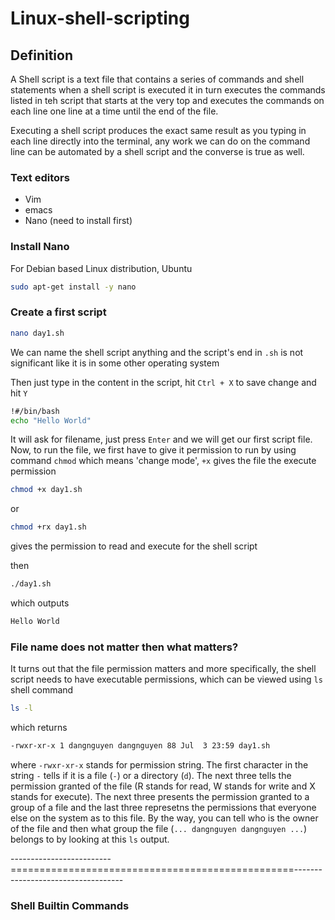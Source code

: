 # Linux-shell-scripting

## Definition
A Shell script is a text file that contains a series of commands and shell statements when a shell script is executed it in turn executes the commands listed in teh script that starts at the very top and executes the commands on each line one line at a time until the end of the file.

Executing a shell script produces the exact same result as you typing in each line directly into the terminal, any work we can do on the command line can be automated by a shell script and the converse is true as well.

### Text editors
- Vim
- emacs
- Nano (need to install first)

### Install Nano
For Debian based Linux distribution, Ubuntu
```bash
sudo apt-get install -y nano
```
### Create a first script
```bash
nano day1.sh
```
We can name the shell script anything and the script's end in ```.sh``` is not significant like it is in some other operating system

Then just type in the content in the script, hit ```Ctrl + X``` to save change and hit ```Y```
```bash
!#/bin/bash
echo "Hello World"
```
It will ask for filename, just press ```Enter``` and we will get our first script file. Now, to run the file, we first have to give it permission to run by using command ```chmod``` which means 'change mode', ```+x``` gives the file the execute permission
```bash
chmod +x day1.sh
```
or
```bash
chmod +rx day1.sh
```
gives the permission to read and execute for the shell script

then
```bash
./day1.sh
```
which outputs
```bash
Hello World
```
### File name does not matter then what matters?
It turns out that the file permission matters and more specifically, the shell script needs to have executable permissions, which can be viewed using ```ls``` shell command
```bash
ls -l
```
which returns
```bash
-rwxr-xr-x 1 dangnguyen dangnguyen 88 Jul  3 23:59 day1.sh
```
where ```-rwxr-xr-x``` stands for permission string. The first character in the string ```-``` tells
if it is a file (```-```) or a directory (```d```). The next three tells the permission granted of the file (R stands for read, W stands for write and X stands for execute). The next three presents the permission granted to a group of a file and the last three represetns the permissions that everyone else on the system as to this file. By the way, you can tell who is the owner of the file and then what group the file (```... dangnguyen dangnguyen ...```) belongs to by looking at this ```ls``` output.

-------------------------=================================================-----------------------------------

### Shell Builtin Commands






